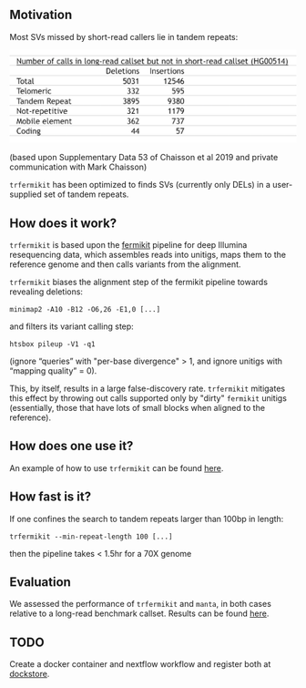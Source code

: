 ## Motivation 

Most SVs missed by short-read callers lie in tandem repeats: 

![](images/most_missing_SVs_lie_in_tandem_repeats.png)

(based upon Supplementary Data 53 of Chaisson et al 2019 and private communication with Mark Chaisson) 

`trfermikit` has been optimized to finds SVs (currently only DELs) in a user-supplied set of tandem repeats. 

## How does it work?

`trfermikit` is based upon the [fermikit](https://github.com/lh3/fermikit) pipeline for deep Illumina resequencing data, which assembles reads into unitigs, maps them to the reference genome and then calls variants from the alignment.

`trfermikit` biases the alignment step of the fermikit pipeline towards revealing deletions:

```
minimap2 -A10 -B12 -O6,26 -E1,0 [...]
```

and filters its variant calling step:

```
htsbox pileup -V1 -q1
```

(ignore “queries” with "per-base divergence" > 1, and ignore unitigs with “mapping quality” = 0). 

This, by itself, results in a large false-discovery rate. `trfermikit` mitigates this effect by throwing out calls supported only by "dirty" `fermikit` unitigs (essentially, those that have lots of small blocks when aligned to the reference). 

## How does one use it?

An example of how to use `trfermikit` can be found [here](test-trfermikit.sh). 

## How fast is it?

If one confines the search to tandem repeats larger than 100bp in length:

```
trfermikit --min-repeat-length 100 [...]
```

then the pipeline takes < 1.5hr for a 70X genome

## Evaluation 

We assessed the performance of `trfermikit` 
and `manta`, in both cases relative to a long-read benchmark callset. Results can be found [here](evaluate-calls/evaluate.ipynb).

## TODO

Create a docker container and nextflow workflow and register both at [dockstore](https://dockstore.org/).

